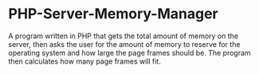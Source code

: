 # PHP-Server-Memory-Manager
A program written in PHP that gets the total amount of memory on the server, then asks the user for the amount of memory to reserve for the operating system and how large the page frames should be. The program then calculates how many page frames will fit.
